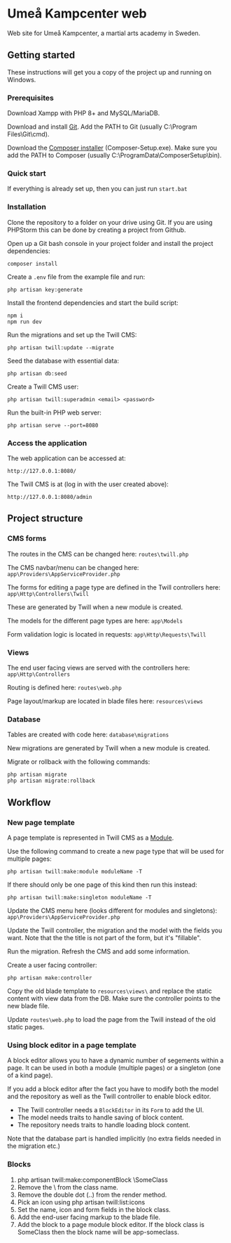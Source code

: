 # Umeå Kampcenter web
Web site for Umeå Kampcenter, a martial arts academy in Sweden.

## Getting started
These instructions will get you a copy of the project up and running on Windows.

### Prerequisites
Download Xampp with PHP 8+ and MySQL/MariaDB.

Download and install [Git](https://git-scm.com/download/win). Add the PATH to Git (usually C:\Program Files\Git\cmd).

Download the [Composer installer](https://getcomposer.org/download/) (Composer-Setup.exe). Make sure you add the PATH to Composer (usually C:\ProgramData\ComposerSetup\bin).

### Quick start

If everything is already set up, then you can just run `start.bat`

### Installation
Clone the repository to a folder on your drive using Git. If you are using PHPStorm this can be done by creating a project from Github.

Open up a Git bash console in your project folder and install the project dependencies:
```
composer install
```

Create a `.env` file from the example file and run:
```
php artisan key:generate
```

Install the frontend dependencies and start the build script:
```
npm i
npm run dev
```

Run the migrations and set up the Twill CMS:
```
php artisan twill:update --migrate
```

Seed the database with essential data:
```
php artisan db:seed
```

Create a Twill CMS user:
```
php artisan twill:superadmin <email> <password>
```

Run the built-in PHP web server:
```
php artisan serve --port=8080
```

### Access the application

The web application can be accessed at:
```
http://127.0.0.1:8080/
```

The Twill CMS is at (log in with the user created above):
```
http://127.0.0.1:8080/admin
```

## Project structure

### CMS forms

The routes in the CMS can be changed here: `routes\twill.php`

The CMS navbar/menu can be changed here: `app\Providers\AppServiceProvider.php`

The forms for editing a page type are defined in the Twill controllers here: `app\Http\Controllers\Twill`

These are generated by Twill when a new module is created.

The models for the different page types are here: `app\Models`

Form validation logic is located in requests: `app\Http\Requests\Twill`

### Views

The end user facing views are served with the controllers here: `app\Http\Controllers`

Routing is defined here: `routes\web.php`

Page layout/markup are located in blade files here: `resources\views`

### Database

Tables are created with code here: `database\migrations`

New migrations are generated by Twill when a new module is created.

Migrate or rollback with the following commands:
```
php artisan migrate
php artisan migrate:rollback
```

## Workflow

### New page template

A page template is represented in Twill CMS as a [Module](https://twillcms.com/docs/modules/index.html).

Use the following command to create a new page type that will be used for multiple pages:
```
php artisan twill:make:module moduleName -T
```

If there should only be one page of this kind then run this instead:
```
php artisan twill:make:singleton moduleName -T
```

Update the CMS menu here (looks different for modules and singletons): `app\Providers\AppServiceProvider.php`

Update the Twill controller, the migration and the model with the fields you want. Note that the the title is not part of the form, but it's "fillable".

Run the migration. Refresh the CMS and add some information.

Create a user facing controller:
```
php artisan make:controller
```

Copy the old blade template to `resources\views\` and replace the static content with view data from the DB. Make sure the controller points to the new blade file.

Update `routes\web.php` to load the page from the Twill instead of the old static pages.

### Using block editor in a page template

A block editor allows you to have a dynamic number of segements within a page. It can be used in both a module (multiple pages) or a singleton (one of a kind page).

If you add a block editor after the fact you have to modify both the model and the repository as well as the Twill controller to enable block editor.
- The Twill controller needs a `BlockEditor` in its `Form` to add the UI.
- The model needs traits to handle saving of block content.
- The repository needs traits to handle loading block content.

Note that the database part is handled implicitly (no extra fields needed in the migration etc.)

### Blocks

1. php artisan twill:make:componentBlock \SomeClass
2. Remove the \ from the class name.
3. Remove the double dot (..) from the render method.
4. Pick an icon using php artisan twill:list:icons
5. Set the name, icon and form fields in the block class.
6. Add the end-user facing markup to the blade file.
7. Add the block to a page module block editor. If the block class is SomeClass then the block name will be app-someclass.